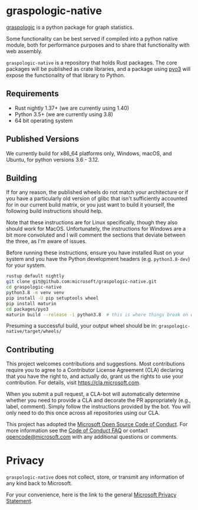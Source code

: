 # graspologic-native

[graspologic](https://github.com/microsoft/graspologic) is a python package for graph statistics. 

Some functionality can be best served if compiled into a python native module, both for performance purposes and to 
share that functionality with web assembly.

`graspologic-native` is a repository that holds Rust packages. The core packages will be published as crate libraries, 
and a package using [pyo3](https://github.com/pyo3/pyo3) will expose the functionality of that library to Python.  

## Requirements
- Rust nightly 1.37+ (we are currently using 1.40)
- Python 3.5+ (we are currently using 3.8)
- 64 bit operating system

## Published Versions
We currently build for x86_64 platforms only, Windows, macOS, and Ubuntu, for python versions 3.6 - 3.12.

## Building
If for any reason, the published wheels do not match your architecture or if you have a particularly old version of glibc that isn't sufficiently accounted for in our current build matrix, or you just want to build it yourself, the following build instructions should help.

Note that these instructions are for Linux specifically, though they also should work for MacOS. Unfortunately, the instructions for Windows are a bit more convoluted and I will comment the sections that deviate between the three, as I'm aware of issues.

Before running these instructions, ensure you have installed Rust on your system and you have the Python development headers (e.g. `python3.8-dev`) for your system.

```bash
rustup default nightly
git clone git@github.com:microsoft/graspologic-native.git
cd graspologic-native
python3.8 -m venv venv
pip install -U pip setuptools wheel
pip install maturin
cd packages/pyo3
maturin build --release -i python3.8  # this is where things break on windows.  instead of `python3.8` here, you will need the full path to the correct python.exe on your windows machine, something like `-i "C:\python38\bin\python.exe"`
```

Presuming a successful build, your output wheel should be in: `graspologic-native/target/wheels/`

## Contributing

This project welcomes contributions and suggestions. Most contributions require you to
agree to a Contributor License Agreement (CLA) declaring that you have the right to,
and actually do, grant us the rights to use your contribution. For details, visit
https://cla.microsoft.com.

When you submit a pull request, a CLA-bot will automatically determine whether you need
to provide a CLA and decorate the PR appropriately (e.g., label, comment). Simply follow the
instructions provided by the bot. You will only need to do this once across all repositories using our CLA.

This project has adopted the [Microsoft Open Source Code of Conduct](https://opensource.microsoft.com/codeofconduct/).
For more information see the [Code of Conduct FAQ](https://opensource.microsoft.com/codeofconduct/faq/)
or contact [opencode@microsoft.com](mailto:opencode@microsoft.com) with any additional questions or comments.

# Privacy

`graspologic-native` does not collect, store, or transmit any information of any kind back to Microsoft.

For your convenience, here is the link to the general [Microsoft Privacy Statement](https://privacy.microsoft.com/en-us/privacystatement/). 
